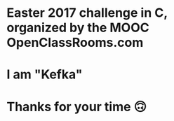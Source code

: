 # Easter 2017 challenge in C, organized by the MOOC OpenClassRooms.com
# I am "Kefka"
# Thanks for your time 🙃
